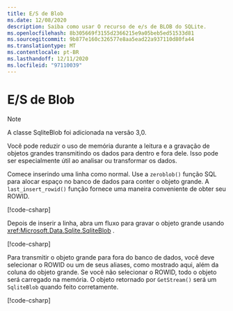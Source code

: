 ```yaml
---
title: E/S de Blob
ms.date: 12/08/2020
description: Saiba como usar O recurso de e/s de BLOB do SQLite.
ms.openlocfilehash: 8b305669f3155d2366215e9a05beb5ed51533d81
ms.sourcegitcommit: 9b877e160c326577e8aa5ead22a937110d80fa44
ms.translationtype: MT
ms.contentlocale: pt-BR
ms.lasthandoff: 12/11/2020
ms.locfileid: "97110039"
---
```

# <a name="blob-io"></a>E/S de Blob

> [!NOTE]
> A classe SqliteBlob foi adicionada na versão 3,0.

Você pode reduzir o uso de memória durante a leitura e a gravação de objetos grandes transmitindo os dados para dentro e fora dele. Isso pode ser especialmente útil ao analisar ou transformar os dados.

Comece inserindo uma linha como normal. Use a `zeroblob()` função SQL para alocar espaço no banco de dados para conter o objeto grande. A `last_insert_rowid()` função fornece uma maneira conveniente de obter seu ROWID.

[!code-csharp[](../../../../samples/snippets/standard/data/sqlite/StreamingSample/Program.cs?name=snippet_Insert)]

Depois de inserir a linha, abra um fluxo para gravar o objeto grande usando <xref:Microsoft.Data.Sqlite.SqliteBlob> .

[!code-csharp[](../../../../samples/snippets/standard/data/sqlite/StreamingSample/Program.cs?name=snippet_Write)]

Para transmitir o objeto grande para fora do banco de dados, você deve selecionar o ROWID ou um de seus aliases, como mostrado aqui, além da coluna do objeto grande. Se você não selecionar o ROWID, todo o objeto será carregado na memória. O objeto retornado por `GetStream()` será um `SqliteBlob` quando feito corretamente.

[!code-csharp[](../../../../samples/snippets/standard/data/sqlite/StreamingSample/Program.cs?name=snippet_Read)]
